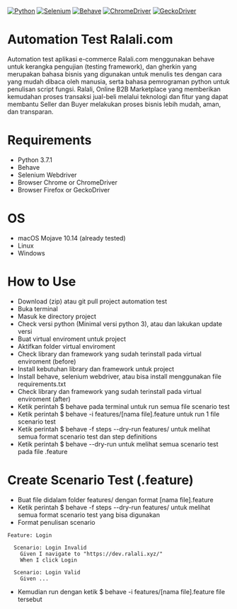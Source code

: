 [![Python](https://img.shields.io/badge/Python-3.7.1-yellow.svg)](https://www.python.org/)
[![Selenium](https://img.shields.io/badge/Selenium%20Webdriver-3.141.0-green.svg)](http://www.seleniumhq.org/)
[![Behave](https://img.shields.io/badge/behave-1.2.6-blue.svg)](https://behave.readthedocs.io/en/latest/)
[![ChromeDriver](https://img.shields.io/badge/ChromeDriver-2.45-red.svg)](http://chromedriver.chromium.org/downloads)
[![GeckoDriver](https://img.shields.io/badge/GeckoDriver-v0.23.0-orange.svg)](https://github.com/mozilla/geckodriver/releases)

# Automation Test Ralali.com
Automation test aplikasi e-commerce Ralali.com menggunakan behave untuk kerangka pengujian (testing framework), dan gherkin yang merupakan bahasa bisnis yang digunakan untuk menulis tes dengan cara yang mudah dibaca oleh manusia, serta bahasa pemrograman python untuk penulisan script fungsi. Ralali, Online B2B Marketplace yang memberikan kemudahan proses transaksi jual-beli melalui teknologi dan fitur yang dapat membantu Seller dan Buyer melakukan proses bisnis lebih mudah, aman, dan transparan.

# Requirements
- Python 3.7.1
- Behave
- Selenium Webdriver
- Browser Chrome or ChromeDriver
- Browser Firefox or GeckoDriver

# OS
- macOS Mojave 10.14 (already tested)
- Linux
- Windows

# How to Use
- Download (zip) atau git pull project automation test
- Buka terminal
- Masuk ke directory project
- Check versi python (Minimal versi python 3), atau dan lakukan update versi
- Buat virtual enviroment untuk project
- Aktifkan folder virtual enviroment
- Check library dan framework yang sudah terinstall pada virtual enviroment (before)
- Install kebutuhan library dan framework untuk project
- Install behave, selenium webdriver, atau bisa install menggunakan file requirements.txt
- Check library dan framework yang sudah terinstall pada virtual enviroment (after)
- Ketik perintah $ behave pada terminal untuk run semua file scenario test
- Ketik perintah $ behave -i features/[nama file].feature untuk run 1 file scenario test
- Ketik perintah $ behave -f steps --dry-run features/ untuk melihat semua format scenario test dan step definitions
- Ketik perintah $ behave --dry-run untuk melihat semua scenario test pada file .feature

# Create Scenario Test (.feature)
- Buat file didalam folder features/ dengan format [nama file].feature
- Ketik perintah $ behave -f steps --dry-run features/ untuk melihat semua format scenario test yang bisa digunakan
- Format penulisan scenario

```
Feature: Login

  Scenario: Login Invalid
    Given I navigate to "https://dev.ralali.xyz/"
    When I click Login

  Scenario: Login Valid
    Given ...
```

- Kemudian run dengan ketik $ behave -i features/[nama file].feature file tersebut
